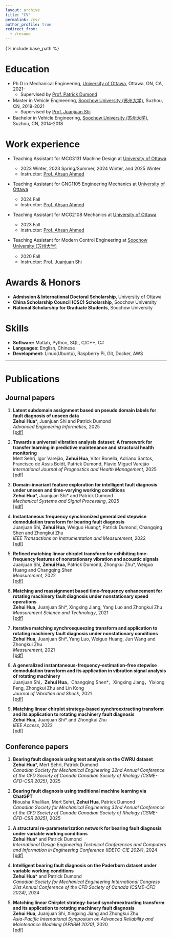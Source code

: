```yaml
---
layout: archive
title: "CV"
permalink: /cv/
author_profile: true
redirect_from:
  - /resume
---
```


{% include base_path %}

Education
======
* Ph.D in Mechanical Engineering, [University of Ottawa](https://www.uottawa.ca/en), Ottawa, ON, CA, 2021-
  * Supervised by [Prof. Patrick Dumond](https://engineering.uottawa.ca/people/dumond-patrick)
* Master in Vehicle Engineering, [Soochow University (苏州大学)](http://eng.suda.edu.cn/), Suzhou, CN, 2018-2021
  * Supervised by [Prof. Juanjuan Shi](https://web.suda.edu.cn/jshi091/)
* Bachelor in Vehicle Engineering, [Soochow University (苏州大学)](http://eng.suda.edu.cn/), Suzhou, CN, 2014-2018

Work experience
======
* Teaching Assistant for MCG3131 Machine Design at [University of Ottawa](https://www.uottawa.ca/en)
  * 2023 Winter, 2023 Spring/Summer, 2024 Winter, and 2025 Winter
  * Instructor: [Prof. Ahsan Ahmed](https://uniweb.uottawa.ca/members/3511)

* Teaching Assistant for GNG1105 Engineering Mechanics at [University of Ottawa](https://www.uottawa.ca/en)
  * 2024 Fall
  * Instructor: [Prof. Ahsan Ahmed](https://uniweb.uottawa.ca/members/3511)

* Teaching Assistant for MCG2108 Mechanics at [University of Ottawa](https://www.uottawa.ca/en)
  * 2023 Fall
  * Instructor: [Prof. Ahsan Ahmed](https://uniweb.uottawa.ca/members/3511)

* Teaching Assistant for Modern Control Engineering at [Soochow University (苏州大学)](http://eng.suda.edu.cn/)
  * 2020 Fall
  * Instructor: [Prof. Juanjuan Shi](https://web.suda.edu.cn/jshi091/)
 
Awards & Honors
======
* **Admission & International Doctoral Scholarship**, University of Ottawa
* **China Scholarship Council (CSC) Scholarship**, Soochow University
* **National Scholarship for Graduate Students**, Soochow University
  
Skills
======

* **Software:** Matlab, Python, SQL, C/C++, C#
* **Languages:** English, Chinese
* **Development:** Linux(Ubuntu), Raspberry Pi, Git, Docker, AWS

***

Publications
======
## Journal papers

<ol>
<li><p> <b>Latent subdomain assignment based on pseudo domain labels for fault diagnosis of unseen data</b><br>
<b>Zehui Hua</b>*, Juanjuan Shi and Patrick Dumond<br>
<i>Advanced Engineering Informatics</i>, 2025 <br>
<a href="https://doi.org/10.1016/j.aei.2025.103526" class="textlink" target="_blank">[pdf]</a>
</p>
</li>

<li><p> <b>Towards a universal vibration analysis dataset: A framework for transfer learning in predictive maintenance and structural health monitoring</b><br>
Mert Sehri, Igor Varejão, <b>Zehui Hua</b>, Vitor Bonella, Adriano Santos, Francisco de Assis Boldt, Patrick Dumond, Flavio Miguel Varejão<br>
<i>International Journal of Prognostics and Health Management</i>, 2025 <br>
<a href="https://doi.org/10.36001/ijphm.2025.v16i3.4239" class="textlink" target="_blank">[pdf]</a>
</p>
</li>

<li><p> <b>Domain-invariant feature exploration for intelligent fault diagnosis under unseen and time-varying working conditions</b><br>
<b>Zehui Hua</b>*, Juanjuan Shi* and Patrick Dumond<br>
<i>Mechanical Systems and Signal Processing</i>, 2025 <br>
<a href="https://doi.org/10.1016/j.ymssp.2024.112193" class="textlink" target="_blank">[pdf]</a>
</p>
</li>

<li><p> <b>Instantaneous frequency synchronized generalized stepwise demodulation transform for bearing fault diagnosis</b><br>
Juanjuan Shi, <b>Zehui Hua</b>, Weiguo Huang*, Patrick Dumond, Changqing Shen and Zhongkui Zhu<br>
<i>IEEE Transactions on Instrumentation and Measurement</i>, 2022 <br>
<a href="https://doi.org/10.1109/TIM.2022.3161696" class="textlink" target="_blank">[pdf]</a>
</p>
</li>

<li><p> <b>Refined matching linear chirplet transform for exhibiting time-frequency features of nonstationary vibration and acoustic signals</b><br>
Juanjuan Shi, <b>Zehui Hua</b>, Patrick Dumond, Zhongkui Zhu*, Weiguo Huang and Changqing Shen <br>
<i>Measurement</i>, 2022 <br>
<a href="https://doi.org/10.1016/j.measurement.2021.110298" class="textlink" target="_blank">[pdf]</a>
</p>
</li>

<li><p> <b>Matching and reassignment based time-frequency enhancement for rotating machinery fault diagnosis under nonstationary speed operations</b><br>
<b>Zehui Hua</b>, Juanjuan Shi*, Xingxing Jiang, Yang Luo and Zhongkui Zhu <br>
<i>Measurement Science and Technology</i>, 2021 <br>
<a href="https://doi.org/10.1088/1361-6501/abfa3e" class="textlink" target="_blank">[pdf]</a>
</p>
</li>

<li><p> <b>Iterative matching synchrosqueezing transform and application to rotating machinery fault diagnosis under nonstationary conditions</b><br>
<b>Zehui Hua</b>, Juanjuan Shi*, Yang Luo, Weiguo Huang, Jun Wang and Zhongkui Zhu<br>
<i>Measurement</i>, 2021 <br>
<a href="https://doi.org/10.1016/j.measurement.2020.108592" class="textlink" target="_blank">[pdf]</a>
</p>
</li>

<li><p> <b>A generalized instantaneous-frequency-estimation-free stepwise demodulation transform and its application in vibration signal analysis of rotating machinery</b><br>
Juanjuan Shi，<b>Zehui Hua</b>，Changqing Shen*，Xingxing Jiang，Yixiong Feng, Zhongkui Zhu and Lin Kong <br>
<i>Journal of Vibration and Shock</i>, 2021 <br>
<a href="https://doi.org/10.13465/j.cnki.jvs.2021.24.001" class="textlink" target="_blank">[pdf]</a>
</p>
</li>

<li><p> <b>Matching linear chirplet strategy-based synchroextracting transform and its application to rotating machinery fault diagnosis</b><br>
<b>Zehui Hua</b>, Juanjuan Shi* and Zhongkui Zhu <br>
<i>IEEE Access</i>, 2022 <br>
<a href="https://doi.org/10.1109/ACCESS.2020.3027067" class="textlink" target="_blank">[pdf]</a>
</p>
</li>

</ol>

## Conference papers

<ol>
<li><p> <b>Bearing fault diagnosis using text analysis on the CWRU dataset</b><br>
<b>Zehui Hua</b>*, Mert Sehri, Patrick Dumond<br>
<i>Canadian Society for Mechanical Engineering 32nd Annual Conference of the CFD Society of Canada Canadian Society of Rhelogy (CSME-CFD-CSR 2025)</i>, 2025<br>
</p>
</li>
  
<li><p> <b>Bearing fault diagnosis using traditional machine learning via ChatGPT</b><br>
Niousha Khalilian, Mert Sehri, <b>Zehui Hua</b>, Patrick Dumond<br>
<i>Canadian Society for Mechanical Engineering 32nd Annual Conference of the CFD Society of Canada Canadian Society of Rhelogy (CSME-CFD-CSR 2025)</i>, 2025<br>
</p>
</li>

<li><p> <b>A structural re-parameterization network for bearing fault diagnosis under variable working conditions</b><br>
<b>Zehui Hua</b>* and Patrick Dumond<br>
<i>International Design Engineering Technical Conferences and Computers and Information in Engineering Conference (IDETC-CIE 2024)</i>, 2024<br>
<a href="https://doi.org/10.1115/DETC2024-143171" class="textlink" target="_blank">[pdf]</a>
</p>
</li>

<li><p> <b>Intelligent bearing fault diagnosis on the Paderborn dataset under variable working conditions</b><br>
<b>Zehui Hua</b>* and Patrick Dumond<br>
<i>Canadian Society for Mechanical Engineering International Congress 31st Annual Conference of the CFD Society of Canada (CSME-CFD 2024)</i>, 2024<br>
</p>
</li>

<li><p> <b>Matching linear Chirplet strategy-based synchroextracting transform and its application to rotating machinery fault diagnosis</b><br>
<b>Zehui Hua</b>, Juanjuan Shi, Xingxing Jiang and Zhongkui Zhu <br>
<i>Asia-Pacific International Symposium on Advanced Reliability and Maintenance Modeling (APARM 2020)</i>, 2020 <br>
<a href="https://doi.org/10.1109/APARM49247.2020.9209406" class="textlink" target="_blank">[pdf]</a>
</p>
</li>

</ol>
